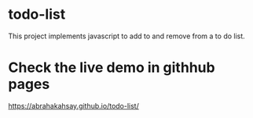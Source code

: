 # todo-list
This project implements javascript to add to and remove from a to do list.

# Check the live demo in githhub pages
https://abrahakahsay.github.io/todo-list/

